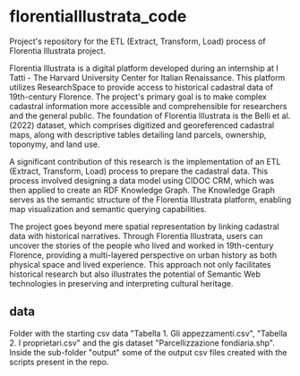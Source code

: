 # florentiaIllustrata_code
Project's repository for the ETL (Extract, Transform, Load) process of Florentia Illustrata project. 

Florentia Illustrata is a digital platform developed during an internship at I Tatti - The Harvard University Center for Italian Renaissance. This platform utilizes ResearchSpace to provide access to historical cadastral data of 19th-century Florence. The project's primary goal is to make complex cadastral information more accessible and comprehensible for researchers and the general public. The foundation of Florentia Illustrata is the Belli et al. (2022) dataset, which comprises digitized and georeferenced cadastral maps, along with descriptive tables detailing land parcels, ownership, toponymy, and land use.

A significant contribution of this research is the implementation of an ETL (Extract, Transform, Load) process to prepare the cadastral data. This process involved designing a data model using CIDOC CRM, which was then applied to create an RDF Knowledge Graph. The Knowledge Graph serves as the semantic structure of the Florentia Illustrata platform, enabling map visualization and semantic querying capabilities.

The project goes beyond mere spatial representation by linking cadastral data with historical narratives. Through Florentia Illustrata, users can uncover the stories of the people who lived and worked in 19th-century Florence, providing a multi-layered perspective on urban history as both physical space and lived experience. This approach not only facilitates historical research but also illustrates the potential of Semantic Web technologies in preserving and interpreting cultural heritage.

## data 
Folder with the starting csv data "Tabella 1. Gli appezzamenti.csv", "Tabella 2. I proprietari.csv" and the gis dataset "Parcellizzazione fondiaria.shp".
Inside the sub-folder "output" some of the output csv files created with the scripts present in the repo.



